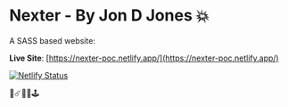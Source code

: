 # Nexter - By Jon D Jones 💥

A SASS based website:

**Live Site**: [https://nexter-poc.netlify.app/](https://nexter-poc.netlify.app/)

[![Netlify Status](https://api.netlify.com/api/v1/badges/7b66dd45-69c2-4a95-9843-6806cd0bfdcb/deploy-status)](https://app.netlify.com/sites/nexter-poc/deploys)

👾☄️👻👺🕹️
